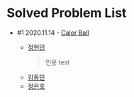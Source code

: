 # Solved Problem List
- #1 2020.11.14 - [Calor Ball](https://www.acmicpc.net/problem/10800)

  - [정현민](https://github.com/kalgory/2011113_Color-Ball_JHM)
    > 인용 test
  - [김동민](https://github.com/kalgory/2011113_Color-Ball_KDM)
  - [정은호](https://github.com/kalgory/2011113_Color-Ball_JEH)
